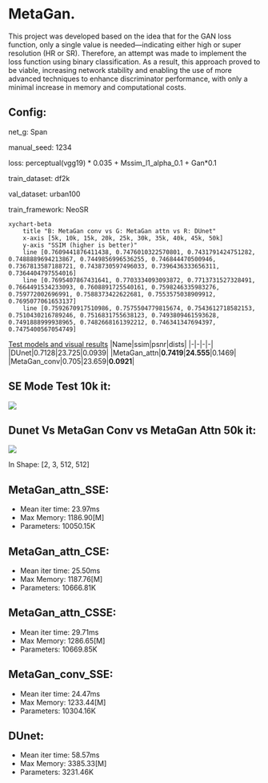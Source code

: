 # MetaGan.
This project was developed based on the idea that for the GAN loss function, only a single value is needed—indicating either high or super resolution (HR or SR). Therefore, an attempt was made to implement the loss function using binary classification. As a result, this approach proved to be viable, increasing network stability and enabling the use of more advanced techniques to enhance discriminator performance, with only a minimal increase in memory and computational costs.

## Config:

net_g: Span

manual_seed: 1234

loss: perceptual(vgg19) * 0.035 + Mssim_l1_alpha_0.1 + Gan*0.1

train_dataset: df2k

val_dataset: urban100

train_framework: NeoSR

```mermaid
xychart-beta
    title "B: MetaGan conv vs G: MetaGan attn vs R: DUnet"
    x-axis [5k, 10k, 15k, 20k, 25k, 30k, 35k, 40k, 45k, 50k]
    y-axis "SSIM (higher is better)"
    line [0.7609441876411438, 0.7476010322570801, 0.7431791424751282, 0.7488889694213867, 0.7449856996536255, 0.746844470500946, 0.7367813587188721, 0.7438730597496033, 0.7396436333656311, 0.7364404797554016]
    line [0.7695407867431641, 0.7703334093093872, 0.7713731527328491, 0.7664491534233093, 0.7608891725540161, 0.7598246335983276, 0.759772002696991, 0.7588373422622681, 0.7553575038909912, 0.7695077061653137]
    line [0.7592670917510986, 0.7575504779815674, 0.7543612718582153, 0.7510430216789246, 0.7516831755638123, 0.7493809461593628, 0.7491888999938965, 0.7482668161392212, 0.746341347694397, 0.7475400567054749]

```
[Test models and visual results](https://drive.google.com/drive/folders/1HvFkLRCDe7lFugUE5HAjTyih7QOsAnKB?usp=drive_link)
|Name|ssim|psnr|dists|
|-|-|-|-|
|DUnet|0.7128|23.725|0.0939|
|MetaGan_attn|**0.7419**|**24.555**|0.1469|
|MetaGan_conv|0.705|23.659|**0.0921**|

## SE Mode Test 10k it:
<img src="img008_10000.png" tile="SE Mode test">

## Dunet Vs MetaGan Conv vs MetaGan Attn 50k it:
<img src="img008_50000.png" tile="Dunet Vs MetaGan Conv vs MetaGan Attn">

In Shape: [2, 3, 512, 512]
## MetaGan_attn_SSE:
- Mean iter time: 23.97ms
- Max Memory: 1186.90[M]
- Parameters: 10050.15K
## MetaGan_attn_CSE:
- Mean iter time: 25.50ms
- Max Memory: 1187.76[M]
- Parameters: 10666.81K
## MetaGan_attn_CSSE:
- Mean iter time: 29.71ms
- Max Memory: 1286.65[M]
- Parameters: 10669.85K
## MetaGan_conv_SSE:
- Mean iter time: 24.47ms
- Max Memory: 1233.44[M]
- Parameters: 10304.16K
## DUnet:
- Mean iter time: 58.57ms
- Max Memory: 3385.33[M]
- Parameters: 3231.46K
